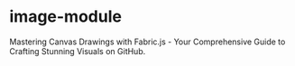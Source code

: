 # image-module
Mastering Canvas Drawings with Fabric.js - Your Comprehensive Guide to Crafting Stunning Visuals on GitHub.
